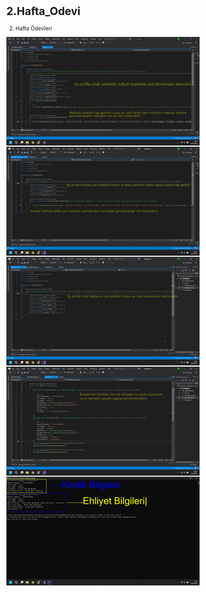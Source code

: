 # 2.Hafta_Odevi
2. Hafta Ödevleri
<img src="https://github.com/Todeb-Net-Bootcamp/odev-2-musauyumaz/blob/main/Ekran%20G%C3%B6r%C3%BCnt%C3%BCs%C3%BC%20(34).png" width="auto">
<img src="https://github.com/Todeb-Net-Bootcamp/odev-2-musauyumaz/blob/main/Ekran%20G%C3%B6r%C3%BCnt%C3%BCs%C3%BC%20(35).png" width="auto">
<img src="https://github.com/Todeb-Net-Bootcamp/odev-2-musauyumaz/blob/main/Ekran%20G%C3%B6r%C3%BCnt%C3%BCs%C3%BC%20(36).png" width="auto">
<img src="https://github.com/Todeb-Net-Bootcamp/odev-2-musauyumaz/blob/main/Ekran%20G%C3%B6r%C3%BCnt%C3%BCs%C3%BC%20(37).png" width="auto">
<img src="https://github.com/Todeb-Net-Bootcamp/odev-2-musauyumaz/blob/main/Ekran%20G%C3%B6r%C3%BCnt%C3%BCs%C3%BC%20(33).png" width="auto">
